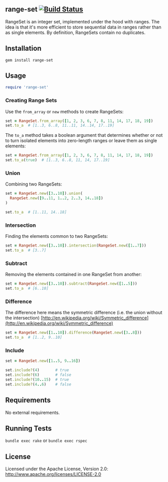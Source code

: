 
## range-set [![Build Status](https://secure.travis-ci.org/camertron/range-set.png?branch=master)](http://travis-ci.org/camertron/range-set)

RangeSet is an integer set, implemented under the hood with ranges. The idea is that it's more efficient to store sequential data in ranges rather than as single elements. By definition, RangeSets contain no duplicates.

## Installation

`gem install range-set`

## Usage

```ruby
require 'range-set'
```

### Creating Range Sets

Use the `from_array` or `new` methods to create RangeSets:

```ruby
set = RangeSet.from_array([1, 2, 3, 6, 7, 8, 11, 14, 17, 18, 19])
set.to_a  # [1..3, 6..8, 11..11, 14..14, 17..19]
```

The `to_a` method takes a boolean argument that determines whether or not to turn isolated elements into zero-length ranges or leave them as single elements:

```ruby
set = RangeSet.from_array([1, 2, 3, 6, 7, 8, 11, 14, 17, 18, 19])
set.to_a(true)  # [1..3, 6..8, 11, 14, 17..19]
```

### Union

Combining two RangeSets:

```ruby
set = RangeSet.new([3..10]).union(
  RangeSet.new([9..11, 1..2, 2..3, 14..18])
)

set.to_a  # [1..11, 14..18]
```

### Intersection

Finding the elements common to two RangeSets:

```ruby
set = RangeSet.new([3..10]).intersection(RangeSet.new([1..7]))
set.to_a  # [3..7]
```

### Subtract

Removing the elements contained in one RangeSet from another:

```ruby
set = RangeSet.new([3..10]).subtract(RangeSet.new([1..5]))
set.to_a  # [6..10]
```

### Difference

The difference here means the symmetric difference (i.e. the union without the intersection)
[http://en.wikipedia.org/wiki/Symmetric_difference](http://en.wikipedia.org/wiki/Symmetric_difference)

```ruby
set = RangeSet.new([1..10]).difference(RangeSet.new([3..8]))
set.to_a  # [1..2, 9..10]
```

### Include

```ruby
set = RangeSet.new([1..5, 9..16])

set.include?(4)       # true
set.include?(6)       # false
set.include?(10..15)  # true
set.include?(4..6)    # false
```

## Requirements

No external requirements.

## Running Tests

`bundle exec rake` or `bundle exec rspec`

## License

Licensed under the Apache License, Version 2.0: http://www.apache.org/licenses/LICENSE-2.0
